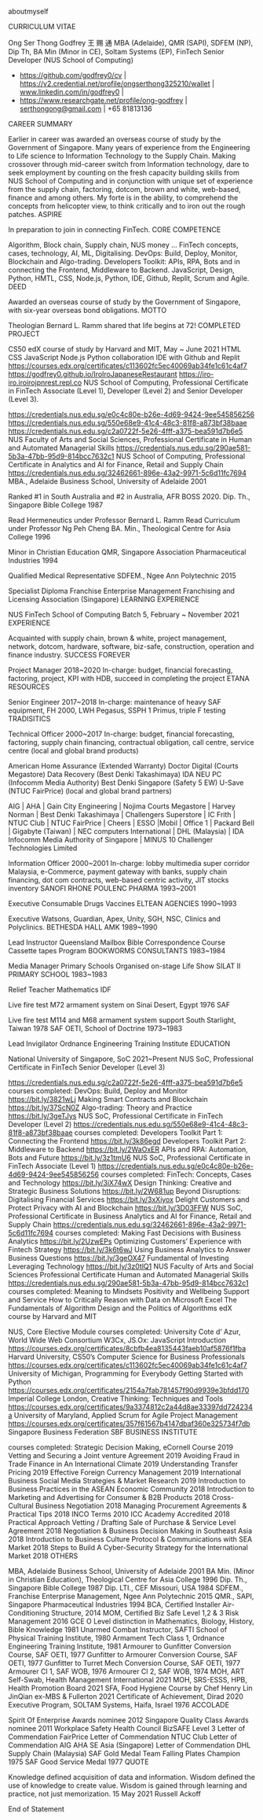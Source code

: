 aboutmyself

CURRICULUM VITAE

Ong Ser Thong Godfrey 王 赐 通
MBA (Adelaide), QMR (SAPI), SDFEM (NP), Dip Th, BA Min (Minor in CE), Soltam Systems (EP), FinTech Senior Developer (NUS School of Computing)
- https://github.com/godfrey0/cv | https://v2.credential.net/profile/ongserthong325210/wallet | www.linkedin.com/in/godfrey0 |
- https://www.researchgate.net/profile/ong-godfrey | serthongong@gmail.com | +65 81813136

CAREER SUMMARY

Earlier in career was awarded an overseas course of study by the Government of Singapore. Many years of experience from the Engineering to Life science to Information Technology to the Supply Chain. Making crossover through mid-career switch from Information technology, dare to seek employment by counting on the fresh capacity building skills from NUS School of Computing and in conjunction with unique set of experience from the supply chain, factoring, dotcom, brown and white, web-based, finance and among others. My forte is in the ability, to comprehend the concepts from helicopter view, to think critically and to iron out the rough patches.
ASPIRE

In preparation to join in connecting FinTech.
CORE COMPETENCE

Algorithm, Block chain, Supply chain, NUS money ...
FinTech concepts, cases, technology, AI, ML, Digitalising.
DevOps: Build, Deploy, Monitor, Blockchain and Algo-trading.
Developers Toolkit: APIs, RPA, Bots and in connecting the Frontend, Middleware to Backend.
JavaScript, Design, Python, HMTL, CSS, Node.js, Python, IDE, Github, Replit, Scrum and Agile.
DEED

Awarded an overseas course of study by the Government of Singapore, with six-year overseas bond obligations.
MOTTO

Theologian Bernard L. Ramm shared that life begins at 72!
COMPLETED PROJECT

CS50 edX course of study by Harvard and MIT, May ~ June 2021
HTML CSS JavaScript Node.js Python collaboration IDE with Github and Replit
https://courses.edx.org/certificates/c113602fc5ec40069ab34fe1c61c4af7
https://godfrey0.github.io/IroIroJapaneseRestaurant
https://iro-iro.iroirojpnrest.repl.co
NUS School of Computing, Professional Certificate in FinTech Associate (Level 1), Developer (Level 2) and Senior Developer (Level 3).

https://credentials.nus.edu.sg/e0c4c80e-b26e-4d69-9424-9ee545856256
https://credentials.nus.edu.sg/550e68e9-41c4-48c3-81f8-a873bf38baae
https://credentials.nus.edu.sg/c2a0722f-5e26-4fff-a375-bea591d7b6e5 NUS Faculty of Arts and Social Sciences, Professional Certificate in Human and Automated Managerial Skills
https://credentials.nus.edu.sg/290ae581-5b3a-47bb-95d9-814bcc7632c1 NUS School of Computing, Professional Certificate in Analytics and AI for Finance, Retail and Supply Chain
https://credentials.nus.edu.sg/32462661-896e-43a2-9971-5c6d11fc7694
MBA., Adelaide Business School, University of Adelaide 2001

Ranked #1 in South Australia and #2 in Australia, AFR BOSS 2020.
Dip. Th., Singapore Bible College 1987

Read Hermeneutics under Professor Bernard L. Ramm
Read Curriculum under Professor Ng Peh Cheng
BA. Min., Theological Centre for Asia College 1996

Minor in Christian Education
QMR, Singapore Association Pharmaceutical Industries 1994

Qualified Medical Representative
SDFEM., Ngee Ann Polytechnic 2015

Specialist Diploma Franchise Enterprise Management
Franchising and Licensing Association (Singapore)
LEARNING EXPERIENCE

NUS FinTech School of Computing Batch 5, February ~ November 2021
EXPERIENCE

Acquainted with supply chain, brown & white, project management, network, dotcom, hardware, software, biz-safe, construction, operation and finance industry.
SUCCESS FOREVER

Project Manager 2018~2020
In-charge:
budget, financial forecasting, factoring, project, KPI with HDB, succeed in completing the project
ETANA RESOURCES

Senior Engineer 2017~2018
In-charge:
maintenance of heavy SAF equipment, FH 2000, LWH Pegasus, SSPH 1 Primus, triple F testing
TRADISITICS

Technical Officer 2000~2017
In-charge:
budget, financial forecasting, factoring, supply chain financing, contractual obligation, call centre, service centre
(local and global brand products)

American Home Assurance (Extended Warranty)
Doctor Digital (Courts Megastore)
Data Recovery (Best Denki Takashimaya)
IDA NEU PC (Infocomm Media Authority)
Best Denki Singapore (Safety 5 EW)
U-Save (NTUC FairPrice)
(local and global brand partners)

AIG | AHA | Gain City Engineering | Nojima Courts Megastore | Harvey Norman | Best Denki Takashimaya | Challengers Superstore |
IC Frith | NTUC Club | NTUC FairPrice | Cheers | ESSO |Mobil | Office 1 | Packard Bell | Gigabyte (Taiwan) | NEC computers International |
DHL (Malaysia) | IDA Infocomm Media Authority of Singapore |
MINUS 10 Challenger Technologies Limited

Information Officer 2000~2001
In-charge:
lobby multimedia super corridor Malaysia, e-Commerce, payment gateway with banks, supply chain financing, dot com contracts, web-based centric activity, JIT stocks inventory
SANOFI RHONE POULENC PHARMA 1993~2001

Executive
Consumable Drugs
Vaccines
ELTEAN AGENCIES 1990~1993

Executive
Watsons, Guardian, Apex, Unity, SGH, NSC, Clinics and Polyclinics.
BETHESDA HALL AMK 1989~1990

Lead Instructor
Queensland Mailbox Bible Correspondence Course
Cassette tapes Program
BOOKWORMS CONSULTANTS 1983~1984

Media Manager
Primary Schools
Organised on-stage Life Show
SILAT II PRIMARY SCHOOL 1983~1983

Relief Teacher
Mathematics
IDF

Live fire test M72 armament system on Sinai Desert, Egypt 1976
SAF

Live fire test M114 and M68 armament system support South Starlight, Taiwan 1978
SAF OETI, School of Doctrine 1973~1983

Lead Invigilator
Ordnance Engineering Training Institute
EDUCATION

National University of Singapore, SoC 2021~Present
NUS SoC, Professional Certificate in FinTech Senior Developer (Level 3)

https://credentials.nus.edu.sg/c2a0722f-5e26-4fff-a375-bea591d7b6e5
courses completed:
DevOps: Build, Deploy and Monitor
https://bit.ly/3821wLj
Making Smart Contracts and Blockchain
https://bit.ly/37ScN0Z
Algo-trading: Theory and Practice
https://bit.ly/3geTJys
NUS SoC, Professional Certificate in FinTech Developer (Level 2)
https://credentials.nus.edu.sg/550e68e9-41c4-48c3-81f8-a873bf38baae
courses completed:
Developers Toolkit Part 1: Connecting the Frontend
https://bit.ly/3k86egd
Developers Toolkit Part 2: Middleware to Backend
https://bit.ly/2WaOxER
APIs and RPA: Automation, Bots and Future
https://bit.ly/3z1tmU6
NUS SoC, Professional Certificate in FinTech Associate (Level 1)
https://credentials.nus.edu.sg/e0c4c80e-b26e-4d69-9424-9ee545856256
courses completed:
FinTech: Concepts, Cases and Technology
https://bit.ly/3iX74wX
Design Thinking: Creative and Strategic Business Solutions
https://bit.ly/2W681up
Beyond Disruptions: Digitalising Financial Services
https://bit.ly/3xXiyox
Delight Customers and Protect Privacy with AI and Blockchain
https://bit.ly/3D03FFW
NUS SoC, Professional Certificate in Business Analytics and AI for Finance, Retail and Supply Chain
https://credentials.nus.edu.sg/32462661-896e-43a2-9971-5c6d11fc7694
courses completed:
Making Fast Decisions with Business Analytics
https://bit.ly/2UzwEPs
Optimizing Customers’ Experience with Fintech Strategy
https://bit.ly/3k6t6wJ
Using Business Analytics to Answer Business Questions
https://bit.ly/3geOX47
Fundamental of Investing Leveraging Technology
https://bit.ly/3z0tlQ1
NUS Faculty of Arts and Social Sciences Professional Certificate Human and Automated Managerial Skills
https://credentials.nus.edu.sg/290ae581-5b3a-47bb-95d9-814bcc7632c1
courses completed:
Meaning to Mindsets
Positivity and Wellbeing
Support and Service
How to Critically Reason with Data on Microsoft Excel
The Fundamentals of Algorithm Design and the Politics of Algorithms
edX course by Harvard and MIT

NUS, Core Elective Module
courses completed:
University Cote d’ Azur, World Wide Web Consortium W3Cx, JS.Ox: JavaScript Introduction
https://courses.edx.org/certificates/8cbfb4ea8135443faeb10af5876f1fba
Harvard University, CS50’s Computer Science for Business Professionals
https://courses.edx.org/certificates/c113602fc5ec40069ab34fe1c61c4af7
University of Michigan, Programming for Everybody Getting Started with Python
https://courses.edx.org/certificates/2154a7fab781457f90d9939e3bfdd170
Imperial College London, Creative Thinking: Techniques and Tools
https://courses.edx.org/certificates/9a3374812c2a44d8ae33397dd724234a
University of Maryland, Applied Scrum for Agile Project Management
https://courses.edx.org/certificates/357f61567b4147dbaf360e325734f7db
Singapore Business Federation SBF BUSINESS INSTITUTE

courses completed:
Strategic Decision Making, eCornell Course 2019
Vetting and Securing a Joint venture Agreement 2019
Avoiding Fraud in Trade Finance in An International Climate 2019
Understanding Transfer Pricing 2019
Effective Foreign Currency Management 2019
International Business Social Media Strategies & Market Research 2019
Introduction to Business Practices in the ASEAN Economic Community 2018
Introduction to Marketing and Advertising for Consumer & B2B Products 2018
Cross-Cultural Business Negotiation 2018
Managing Procurement Agreements & Practical Tips 2018
INCO Terms 2010 ICC Academy Accredited 2018
Practical Approach Vetting / Drafting Sale of Purchase & Service Level Agreement 2018
Negotiation & Business Decision Making in Southeast Asia 2018
Introduction to Business Culture Protocol & Communications with SEA Market 2018
Steps to Build A Cyber-Security Strategy for the International Market 2018
OTHERS

MBA, Adelaide Business School, University of Adelaide 2001
BA Min. (Minor in Christian Education), Theological Centre for Asia College 1996
Dip. Th., Singapore Bible College 1987
Dip. LTI., CEF Missouri, USA 1984
SDFEM., Franchise Enterprise Management, Ngee Ann Polytechnic 2015
QMR., SAPI, Singapore Pharmaceutical Industries 1994
BCA, Certified Installer Air-Conditioning Structure, 2014
MOM, Certified Biz Safe Level 1,2 & 3 Risk Management 2016
GCE O Level distinction in Mathematics, Biology, History, Bible Knowledge 1981
Unarmed Combat Instructor, SAFTI School of Physical Training Institute, 1980
Armament Tech Class 1, Ordnance Engineering Training Institute, 1981
Armourer to Gunfitter Conversion Course, SAF OETI, 1977
Gunfitter to Armourer Conversion Course, SAF OETI, 1977
Gunfitter to Turret Mech Conversion Course, SAF OETI, 1977
Armourer Cl 1, SAF WOB, 1976
Armourer Cl 2, SAF WOB, 1974
MOH, ART Self-Swab, Health Management International 2021
MOH, SRS-ESSS, HPB, Health Promotion Board 2021
SFA, Food Hygiene Course by Chef Henry Lin JinQian ex-MBS & Fullerton 2021
Certificate of Achievement, Dirad 2020
Executive Program, SOLTAM Systems, Haifa, Israel 1976
ACCOLADE

Spirit Of Enterprise Awards nominee 2012
Singapore Quality Class Awards nominee 2011
Workplace Safety Health Council BizSAFE Level 3
Letter of Commendation FairPrice
Letter of Commendation NTUC Club
Letter of Commendation AIG AHA SE Asia (Singapore)
Letter of Commendation DHL Supply Chain (Malaysia)
SAF Gold Medal Team Falling Plates Champion 1975
SAF Good Service Medal 1977
QUOTE

Knowledge defined acquisition of data and information. Wisdom defined the use of knowledge to create value. Wisdom is gained through learning and practice, not just memorization. 15 May 2021 Russell Ackoff

End of Statement
